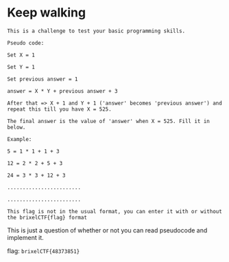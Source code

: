 # Keep walking

```
This is a challenge to test your basic programming skills.

Pseudo code:

Set X = 1

Set Y = 1

Set previous answer = 1

answer = X * Y + previous answer + 3

After that => X + 1 and Y + 1 ('answer' becomes 'previous answer') and repeat this till you have X = 525.

The final answer is the value of 'answer' when X = 525. Fill it in below.

Example:

5 = 1 * 1 + 1 + 3

12 = 2 * 2 + 5 + 3

24 = 3 * 3 + 12 + 3

........................

........................

This flag is not in the usual format, you can enter it with or without the brixelCTF{flag} format

```

This is just a question of whether or not you can read pseudocode and implement it.

flag: ``brixelCTF{48373851}``

